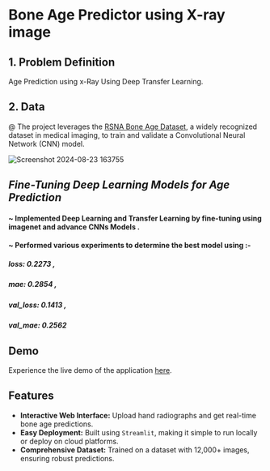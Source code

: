 # Bone Age Predictor using X-ray image

## 1. Problem Definition
  Age Prediction using x-Ray Using Deep Transfer Learning.

## 2. Data
@ The project leverages the [RSNA Bone Age Dataset](https://www.kaggle.com/datasets/kmader/rsna-bone-age), a widely recognized dataset in medical imaging, to train and validate a Convolutional Neural Network (CNN) model.

![Screenshot 2024-08-23 163755](https://github.com/user-attachments/assets/7bb38e33-3f2c-4a8d-aa56-2b7f140cd4ff)


 ## ***Fine-Tuning Deep Learning Models for Age Prediction***
#### ~ Implemented Deep Learning and Transfer Learning by fine-tuning using imagenet and advance CNNs Models .
#### ~ Performed various experiments to determine the best model using  :- 
#####      *loss: 0.2273* ,
#####      *mae: 0.2854* ,
#####      *val_loss: 0.1413* ,
#####      *val_mae: 0.2562*

## Demo

Experience the live demo of the application [here](http://localhost:8501/). 

## Features

- **Interactive Web Interface:** Upload hand radiographs and get real-time bone age predictions.
- **Easy Deployment:** Built using `Streamlit`, making it simple to run locally or deploy on cloud platforms.
- **Comprehensive Dataset:** Trained on a dataset with 12,000+ images, ensuring robust predictions.




